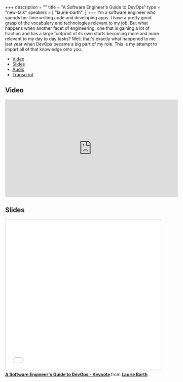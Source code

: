 +++
description = ""
title = "A Software Engineer's Guide to DevOps"
type = "new-talk"
speakers = [
        "laurie-barth",
]
+++
I'm a software engineer who spends her time writing code and developing apps. I have a pretty good grasp of the vocabulary and technologies relevant to my job. But what happens when another facet of engineering, one that is gaining a lot of traction and has a large footprint of its own starts becoming more and more relevant to my day to day tasks? Well, that's exactly what happened to me last year when DevOps became a big part of my role. This is my attempt to impart all of that knowledge onto you.

* [Video](https://youtu.be/8VIC28AeTw8)
* [Slides](https://www.slideshare.net/LaurieBarth/a-software-engineers-guide-to-devops-keynote)
* [Audio](http://traffic.libsyn.com/devopsdays/software-engineers-guide-to-devops.mp3)
* [Transcript](/events/2019-washington-dc/transcripts/engineers-guide-to-devops.pdf)

## Video

<iframe width="560" height="315" src="https://www.youtube.com/embed/8VIC28AeTw8" frameborder="0" allow="accelerometer; autoplay; encrypted-media; gyroscope; picture-in-picture" allowfullscreen></iframe>

## Slides

<iframe src="//www.slideshare.net/slideshow/embed_code/key/Ck2gdLGg53cssA" width="595" height="485" frameborder="0" marginwidth="0" marginheight="0" scrolling="no" style="border:1px solid #CCC; border-width:1px; margin-bottom:5px; max-width: 100%;" allowfullscreen> </iframe> <div style="margin-bottom:5px"> <strong> <a href="//www.slideshare.net/LaurieBarth/a-software-engineers-guide-to-devops-keynote" title="A Software Engineer&#x27;s Guide to DevOps - Keynote" target="_blank">A Software Engineer&#x27;s Guide to DevOps - Keynote</a> </strong> from <strong><a href="https://www.slideshare.net/LaurieBarth" target="_blank">Laurie Barth</a></strong> </div>